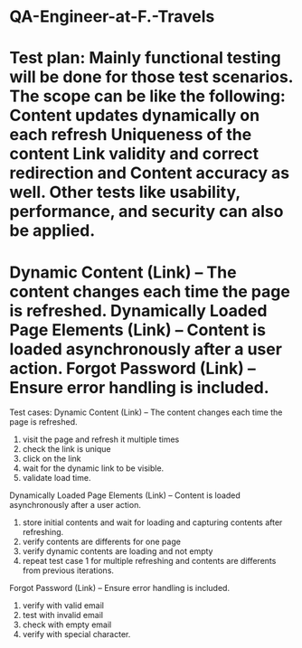 # QA-Engineer-at-F.-Travels

Test plan:
Mainly functional testing will be done for those test scenarios.
The scope can be like the following: 
Content updates dynamically on each refresh
Uniqueness of the content
Link validity and correct redirection and 
Content accuracy as well.
Other tests like usability, performance, and security can also be applied.
=========================================
Dynamic Content (Link) – The content changes each time the page is refreshed.
Dynamically Loaded Page Elements (Link) – Content is loaded asynchronously after a user action.
Forgot Password (Link) – Ensure error handling is included.
===================================================================

Test cases:
Dynamic Content (Link) – The content changes each time the page is refreshed.
1. visit the page and refresh it multiple times
2. check the link is unique
3. click on the link
4. wait for the dynamic link to be visible.
5. validate load time.

Dynamically Loaded Page Elements (Link) – Content is loaded asynchronously after a user action.
1. store initial contents and wait for loading and capturing contents after refreshing.
2. verify contents are differents for one page
3. verify dynamic contents are loading and not empty
4. repeat test case 1 for multiple refreshing and contents are differents from previous iterations.

Forgot Password (Link) – Ensure error handling is included.
1. verify with valid email
2. test with invalid email
3. check with empty email
4. verify with special character.


